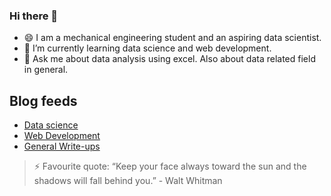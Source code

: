 ### Hi there 👋
* 😄 I am a mechanical engineering student and an aspiring data scientist.
* 🌱 I’m currently learning data science and web development.
* 💬 Ask me about data analysis using excel. Also about data related field in general.
## Blog feeds
* [Data science](https://dawebnic2.blogspot.com)
* [Web Development](https://dawebnic3.blogspot.com)
* [General Write-ups](https://dawebnic1.blogspot.com)

> ⚡ Favourite quote:  “Keep your face always toward the sun and the shadows will fall behind you.” - Walt Whitman  


<!--
**Sahas11/sahas11** is a ✨ _special_ ✨ repository because its `README.md` (this file) appears on your GitHub profile.

Here are some ideas to get you started:

- 🔭 I’m currently working on ...
-
- 👯 I’m looking to collaborate on ...
- 🤔 I’m looking for help with ...
- 
- 📫 How to reach me: ...
- Pronouns: ...
-  Fun fact: ...
-->
